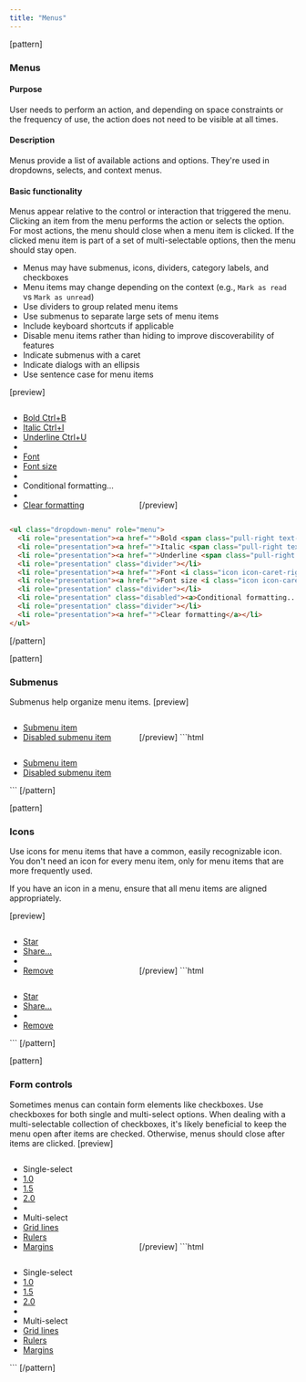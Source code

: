 ```yaml
---
title: "Menus"
---
```


[pattern]
<h3>Menus</h3>

#### Purpose
User needs to perform an action, and depending on space constraints or the frequency of use, the action does not need to be visible at all times.

#### Description
Menus provide a list of available actions and options. They're used in dropdowns, selects, and context menus. 

#### Basic functionality
Menus appear relative to the control or interaction that triggered the menu. Clicking an item from the menu performs the action or selects the option. For most actions, the menu should close when a menu item is clicked. If the clicked menu item is part of a set of multi-selectable options, then the menu should stay open. 

- Menus may have submenus, icons, dividers, category labels, and checkboxes
- Menu items may change depending on the context (e.g., `Mark as read` vs `Mark as unread`)
- Use dividers to group related menu items
- Use submenus to separate large sets of menu items
- Include keyboard shortcuts if applicable
- Disable menu items rather than hiding to improve discoverability of features
- Indicate submenus with a caret
- Indicate dialogs with an ellipsis
- Use sentence case for menu items

[preview]
<ul style="display: inline-block; position: relative; float: none; width: 200px;" class="dropdown-menu" role="menu">
  <li role="presentation"><a href="">Bold <span class="pull-right text-muted">Ctrl+B</span></a></li>
  <li role="presentation"><a href="">Italic <span class="pull-right text-muted">Ctrl+I</span></a></li>
  <li role="presentation"><a href="">Underline <span class="pull-right text-muted">Ctrl+U</span></a></li>
  <li role="presentation" class="divider"></li>
  <li role="presentation"><a href="">Font <i class="icon icon-caret-right pull-right"></i></a></li>
  <li role="presentation"><a href="">Font size <i class="icon icon-caret-right pull-right"></i></a></li>
  <li role="presentation" class="divider"></li>
  <li role="presentation" class="disabled"><a>Conditional formatting...</a></li>
  <li role="presentation" class="divider"></li>
  <li role="presentation"><a href="">Clear formatting</a></li>
</ul>
[/preview]

```html
<ul class="dropdown-menu" role="menu">
  <li role="presentation"><a href="">Bold <span class="pull-right text-muted">Ctrl+B</span></a></li>
  <li role="presentation"><a href="">Italic <span class="pull-right text-muted">Ctrl+I</span></a></li>
  <li role="presentation"><a href="">Underline <span class="pull-right text-muted">Ctrl+U</span></a></li>
  <li role="presentation" class="divider"></li>
  <li role="presentation"><a href="">Font <i class="icon icon-caret-right pull-right"></i></a></li>
  <li role="presentation"><a href="">Font size <i class="icon icon-caret-right pull-right"></i></a></li>
  <li role="presentation" class="divider"></li>
  <li role="presentation" class="disabled"><a>Conditional formatting...</a></li>
  <li role="presentation" class="divider"></li>
  <li role="presentation"><a href="">Clear formatting</a></li>
</ul>
```

[/pattern]


[pattern]
### Submenus
Submenus help organize menu items.
[preview]
<ul style="display: inline-block; position: relative; float: none; width: 200px;" class="dropdown-menu" role="menu">
  <li role="presentation"><a href="">Submenu item <i class="icon icon-caret-right pull-right"></i></a></li>
  <li role="presentation" class="disabled"><a href="">Disabled submenu item <i class="icon icon-caret-right pull-right"></i></a></li>
</ul>
[/preview]
```html
<ul class="dropdown-menu" role="menu">
  <li role="presentation"><a href="">Submenu item <i class="icon icon-caret-right pull-right"></i></a></li>
  <li role="presentation" class="disabled"><a href="">Disabled submenu item <i class="icon icon-caret-right pull-right"></i></a></li>
</ul>
```
[/pattern]

[pattern]
### Icons
Use icons for menu items that have a common, easily recognizable icon. You don't need an icon for every menu item, only for menu items that are more frequently used. 

If you have an icon in a menu, ensure that all menu items are aligned appropriately.

[preview]
<ul style="display: inline-block; position: relative; float: none; width: 200px;" class="dropdown-menu has-icon" role="menu">
  <li role="presentation"><a href=""><i class="icon icon-fw icon-star dropdown-menu-icon"></i> Star</a></li>
  <li role="presentation"><a href="">Share...</a></li>
  <li class="divider" role="presentation"></li>
  <li role="presentation"><a href=""><i class="icon icon-fw icon-trash-o dropdown-menu-icon"></i> Remove</a></li>
</ul>
[/preview]
```html
<ul class="dropdown-menu has-icon" role="menu">
  <li role="presentation"><a href=""><i class="icon icon-fw icon-star dropdown-menu-icon"></i> Star</a></li>
  <li role="presentation"><a href="">Share...</a></li>
  <li class="divider" role="presentation"></li>
  <li role="presentation"><a href=""><i class="icon icon-fw icon-trash-o dropdown-menu-icon"></i> Remove</a></li>
</ul>
```
[/pattern]

[pattern]
### Form controls
Sometimes menus can contain form elements like checkboxes. Use checkboxes for both single and multi-select options. When dealing with a multi-selectable collection of checkboxes, it's likely beneficial to keep the menu open after items are checked. Otherwise, menus should close after items are clicked.
[preview]
<ul style="display: inline-block; position: relative; float: none; width: 200px;" class="dropdown-menu has-icon" role="menu">
  <li class="dropdown-header">Single-select</li>
  <li role="presentation"><a href=""><i class="icon icon-fw dropdown-menu-icon"></i> 1.0</a></li>
  <li role="presentation"><a href=""><i class="icon icon-fw icon-check dropdown-menu-icon"></i> 1.5</a></li>
  <li role="presentation"><a href=""><i class="icon icon-fw dropdown-menu-icon"></i> 2.0</a></li>
  <li class="divider" role="presentation"></li>
  <li class="dropdown-header">Multi-select</li>
  <li role="presentation"><a href=""><i class="icon icon-fw icon-check dropdown-menu-icon"></i> Grid lines</a></li>
  <li role="presentation"><a href=""><i class="icon icon-fw icon-check dropdown-menu-icon"></i> Rulers</a></li>
  <li role="presentation"><a href=""><i class="icon icon-fw dropdown-menu-icon"></i> Margins</a></li>
</ul>
[/preview]
```html
<ul class="dropdown-menu has-icon" role="menu">
  <li class="dropdown-header">Single-select</li>
  <li role="presentation"><a href=""><i class="icon icon-fw dropdown-menu-icon"></i> 1.0</a></li>
  <li role="presentation"><a href=""><i class="icon icon-fw icon-check dropdown-menu-icon"></i> 1.5</a></li>
  <li role="presentation"><a href=""><i class="icon icon-fw dropdown-menu-icon"></i> 2.0</a></li>
  <li class="divider" role="presentation"></li>
  <li class="dropdown-header">Multi-select</li>
  <li role="presentation"><a href=""><i class="icon icon-fw icon-check dropdown-menu-icon"></i> Grid lines</a></li>
  <li role="presentation"><a href=""><i class="icon icon-fw icon-check dropdown-menu-icon"></i> Rulers</a></li>
  <li role="presentation"><a href=""><i class="icon icon-fw dropdown-menu-icon"></i> Margins</a></li>
</ul>
```
[/pattern]
